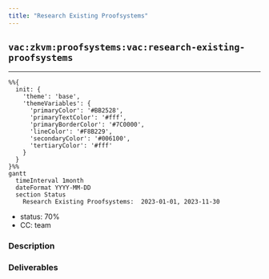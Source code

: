 ```yaml
---
title: "Research Existing Proofsystems"
---
```

## `vac:zkvm:proofsystems:vac:research-existing-proofsystems`
---

```mermaid
%%{ 
  init: { 
    'theme': 'base', 
    'themeVariables': { 
      'primaryColor': '#BB2528', 
      'primaryTextColor': '#fff', 
      'primaryBorderColor': '#7C0000', 
      'lineColor': '#F8B229', 
      'secondaryColor': '#006100', 
      'tertiaryColor': '#fff' 
    } 
  } 
}%%
gantt
  timeInterval 1month
  dateFormat YYYY-MM-DD 
  section Status
    Research Existing Proofsystems:  2023-01-01, 2023-11-30
```

- status: 70%
- CC: team

### Description


### Deliverables

